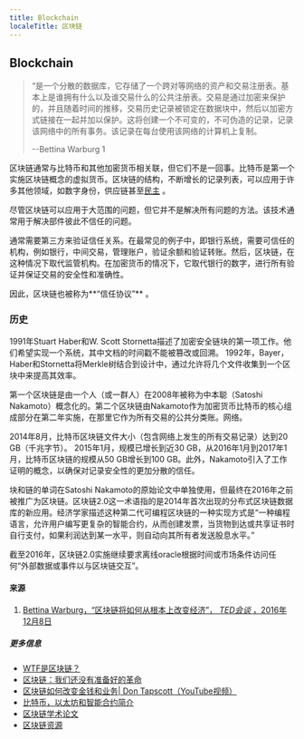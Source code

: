 ```yaml
---
title: Blockchain
localeTitle: 区块链
---
```

## Blockchain

> “是一个分散的数据库，它存储了一个跨对等网络的资产和交易注册表。基本上是谁拥有什么以及谁交易什么的公共注册表。交易是通过加密来保护的，并且随着时间的推移，交易历史记录被锁定在数据块中，然后以加密方式链接在一起并加以保护。这将创建一个不可变的，不可伪造的记录，记录该网络中的所有事务。该记录在每台使用该网络的计算机上复制。
> 
> \--Bettina Warburg 1

区块链通常与比特币和其他加密货币相关联，但它们不是一回事。比特币是第一个实施区块链概念的虚拟货币。区块链的结构，不断增长的记录列表，可以应用于许多其他领域，如数字身份，供应链甚至[民主](https://www.democracy.earth/) 。

尽管区块链可以应用于大范围的问题，但它并不是解决所有问题的方法。该技术通常用于解决部件彼此不信任的问题。

通常需要第三方来验证信任关系。在最常见的例子中，即银行系统，需要可信任的机构，例如银行，中间交易，管理账户，验证余额和验证转账。然后，区块链，在这种情况下取​​代监管机构。在加密货币的情况下，它取代银行的数字，进行所有验证并保证交易的安全性和准确性。

因此，区块链也被称为**“信任协议”** 。

### 历史

1991年Stuart Haber和W. Scott Stornetta描述了加密安全链块的第一项工作。他们希望实现一个系统，其中文档的时间戳不能被篡改或回溯。 1992年，Bayer，Haber和Stornetta将Merkle树结合到设计中，通过允许将几个文件收集到一个区块中来提高其效率。

第一个区块链是由一个人（或一群人）在2008年被称为中本聪（Satoshi Nakamoto）概念化的。第二个区块链由Nakamoto作为加密货币比特币的核心组成部分在第二年实施，在那里它作为所有交易的公共分类账。网络。

2014年8月，比特币区块链文件大小（包含网络上发生的所有交易记录）达到20 GB（千兆字节）。 2015年1月，规模已增长到近30 GB，从2016年1月到2017年1月，比特币区块链的规模从50 GB增长到100 GB。此外，Nakamoto引入了工作证明的概念，以确保对记录安全性的更加分散的信任。

块和链的单词在Satoshi Nakamoto的原始论文中单独使用，但最终在2016年之前被推广为区块链。区块链2.0这一术语指的是2014年首次出现的分布式区块链数据库的新应用。经济学家描述这种第二代可编程区块链的一种实现方式是“一种编程语言，允许用户编写更复杂的智能合约，从而创建发票，当货物到达或共享证书时自行支付，如果利润达到某一水平，则自动向其所有者发送股息水平。”

截至2016年，区块链2.0实施继续要求离线oracle根据时间或市场条件访问任何“外部数据或事件以与区块链交互”。

#### 来源

1.  [Bettina Warburg，“区块链将如何从根本上改变经济”， _TED会谈_ ，2016年12月8日](https://youtu.be/RplnSVTzvnU?t=213)

##### 更多信息

*   [WTF是区块链？](https://hackernoon.com/wtf-is-the-blockchain-1da89ba19348)
*   [区块链：我们还没有准备好的革命](https://medium.freecodecamp.org/blockchain-is-our-first-22nd-century-technology-d4ad45fca2ce)
*   [区块链如何改变金钱和业务| Don Tapscott（YouTube视频）](https://www.youtube.com/watch?v=Pl8OlkkwRpc)
*   [比特币，以太坊和智能合约简介](https://github.com/WizardOfAus/WizardsEthereumWorkshop)
*   [区块链学术论文](https://github.com/decrypto-org/blockchain-papers)
*   [区块链资源](https://github.com/BlockchainDevs/CryptocurrencyAwesome/blob/master/README.md)
